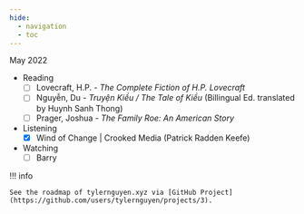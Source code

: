 ```yaml
---
hide:
  - navigation
  - toc
---
```


May 2022

<div class="grid cards" markdown>

- Reading
  - [ ] Lovecraft, H.P. - _The Complete Fiction of H.P. Lovecraft_
  - [ ] Nguyễn, Du - _Truyện Kiều / The Tale of Kiều_ (Billingual Ed. translated by Huynh Sanh Thong)
  - [ ] Prager, Joshua - _The Family Roe: An American Story_
- Listening
  - [x] Wind of Change | Crooked Media (Patrick Radden Keefe)
- Watching
  - [ ] Barry

</div>

!!! info

    See the roadmap of tylernguyen.xyz via [GitHub Project](https://github.com/users/tylernguyen/projects/3).